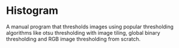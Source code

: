 # Histogram 
 
A manual program that thresholds images using popular thresholding algorithms like otsu thresholding with image tiling, global binary thresholding and RGB image thresholding from scratch. 
